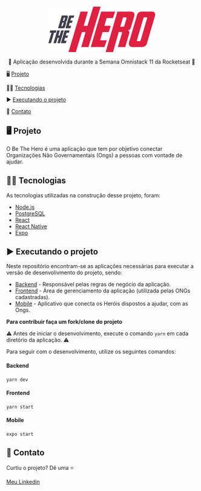<p align="center">
  <img src="https://github.com/renanfelipedev/beTheHero/blob/master/docs/assets/logo.png?raw=true" alt="Be The Hero" />
 </p>

<p align="center">
  🚀 Aplicação desenvolvida durante a Semana Omnistack 11 da Rocketseat 🚀
</p>




🖥 <a href="#-projeto">Projeto</a>

👨‍💻 <a href="#-tecnologias">Tecnologias</a>

▶ <a href="#-executando-o-projeto">Executando o projeto</a>

📲 <a href="#-contato">Contato</a>


## 🖥 Projeto

O Be The Hero é uma aplicação que tem por objetivo conectar Organizações Não Governamentais (Ongs) a pessoas com vontade de ajudar.


## 👨‍💻 Tecnologias

As tecnologias utilizadas na construção desse projeto, foram:

- [Node.js](https://nodejs.org/en/)
- [PostgreSQL](https://www.postgresql.org/)
- [React](https://reactjs.org)
- [React Native](https://facebook.github.io/react-native/)
- [Expo](https://expo.io/)


## ▶ Executando o projeto

Neste repositório encontram-se as aplicações necessárias para executar a versão de desenvolivmento do projeto, sendo:

- [Backend](https://github.com/renanfelipedev/beTheHero/tree/master/backend) - Responsável pelas regras de negócio da aplicação.
- [Frontend](https://github.com/renanfelipedev/beTheHero/tree/master/frontend) - Área de gerenciamento da aplicação (utilizada pelas ONGs cadastradas).
- [Mobile](https://github.com/renanfelipedev/beTheHero/tree/master/mobile) - Aplicativo que conecta os Heróis dispostos a ajudar, com as Ongs.

**Para contribuir faça um fork/clone do projeto**

⚠ Antes de iniciar o desenvolvimento, execute o comando `yarn` em cada diretório da aplicação. ⚠

Para seguir com o desenvolvimento, utilize os seguintes comandos:

#### Backend 

`yarn dev`

#### Frontend 

`yarn start`

#### Mobile 

`expo start`




## 📲 Contato

Curtiu o projeto? Dê uma ⭐

[Meu Linkedin](https://www.linkedin.com/in/renanfbdantas/)
